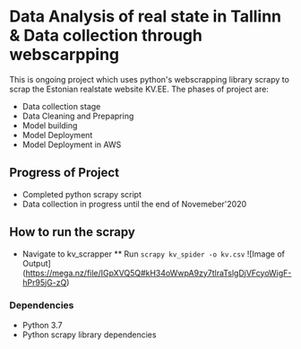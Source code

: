 # Data Analysis of real state in Tallinn & Data collection through webscarpping

This is ongoing project which uses python's webscrapping library scrapy to scrap the Estonian realstate website KV.EE. The phases of project are:

* Data collection stage
* Data Cleaning and Prepapring 
* Model building
* Model Deployment
* Model Deployment in AWS

## Progress of Project

* Completed python scrapy script
* Data collection in progress until the end of Novemeber'2020

## How to run the scrapy
* Navigate to kv_scrapper
** Run  `scrapy kv_spider -o kv.csv`
![Image of Output] (https://mega.nz/file/IGpXVQ5Q#kH34oWwpA9zy7tlraTslgDjVFcyoWigF-hPr95jG-zQ)

### Dependencies

* Python 3.7
* Python scrapy library dependencies
